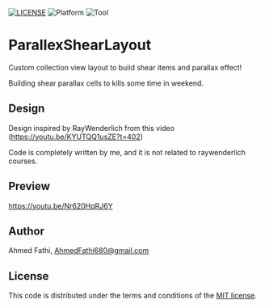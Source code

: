 [![LICENSE](https://img.shields.io/badge/LICENSE-MIT-lightgray)](LICENSE)
![Platform](https://img.shields.io/badge/PLATFORM-iOS-lightgray)
![Tool](https://img.shields.io/badge/UIKit-gray)

# ParallexShearLayout

Custom collection view layout to build shear items and parallax effect!

Building shear parallax cells to kills some time in weekend.

## Design

Design inspired by RayWenderlich from this video (https://youtu.be/KYUTQQ1usZE?t=402)

Code is completely written by me, and it is not related to raywenderlich courses.

## Preview

https://youtu.be/Nr620HqRJ6Y

## Author

Ahmed Fathi, AhmedFathi680@gmail.com

## License

This code is distributed under the terms and conditions of the [MIT license](LICENSE).
